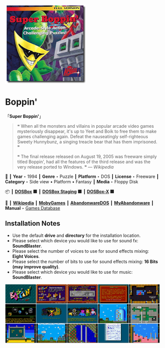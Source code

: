 ![](Thumbnail.png "application-thumbnail")

# Boppin'

「**Super Boppin'**」

> ❝ When all the monsters and villains in popular arcade video games mysteriously disappear, it's up to Yeet and Boik to free them to make games challenging again. Defeat the nauseatingly self-righteous Sweety Hunnybunz, a singing treacle bear that has them imprisoned. ❞
>
> ❝ The final release released on August 19, 2005 was freeware simply titled Boppin', had all the features of the third release and was the very release ported to Windows. ❞ — *Wikipedia*
>

📌 ┃ **Year** ‣ 1994 ┃ **Genre** ‣ Puzzle ┃ **Platform** ‣ DOS ┃ **License** ‣ Freeware ┃ **Category** ‣ Side view • Platform • Fantasy ┃ **Media** ‣ Floppy Disk 

📦 ┃ **[DOSBox](https://www.dosbox.com/) 🟩** ┃ **[DOSBox Staging](https://dosbox-staging.github.io/) 🟩** ┃ **[DOSBox-X](https://dosbox-x.com/) 🟩** 

📎 ┃ **[Wikipedia](https://en.wikipedia.org/wiki/Boppin%27)** ┃ **[MobyGames](https://www.mobygames.com/game/2570/boppin/)** ┃ **[AbandonwareDOS](https://www.abandonwaredos.com/abandonware-game.php?abandonware=Boppin&gid=1764)** ┃ **[MyAbandonware](https://www.myabandonware.com/game/boppin-1u7)** ┃ **Manual** ‣ [Games Database](https://www.gamesdatabase.org/game/microsoft-dos/boppin) 

## Installation Notes
- Use the default **drive** and **directory** for the installation location.
- Please select which device you would like to use for sound fx: **SoundBlaster**.
- Please select the number of voices to use for sound effects mixing: **Eight Voices**.
- Please select the number of bits to use for sound effects mixing: **16 Bits (may improve quality)**.
- Please select which device you would like to use for music: **SoundBlaster**.

![](Montage.png "Boppin'")

